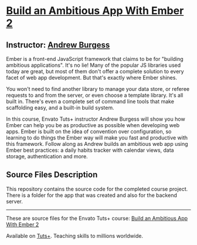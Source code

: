 # [Build an Ambitious App With Ember 2][published url]
## Instructor: [Andrew Burgess][instructor url]


Ember is a front-end JavaScript framework that claims to be for "building ambitious applications". It's no lie! Many of the popular JS libraries used today are great, but most of them don't offer a complete solution to every facet of web app development. But that's exactly where Ember shines.
 
You won't need to find another library to manage your data store, or referee requests to and from the server, or even choose a template library. It's all built in.  There's even a complete set of command line tools that make scaffolding easy, and a built-in build system.

In this course, Envato Tuts+ instructor Andrew Burgess will show you how Ember can help you be as productive as possible when developing web apps. Ember is built on the idea of convention over configuration, so learning to do things the Ember way will make you fast and productive with this framework. Follow along as Andrew builds an ambitious web app using Ember best practices: a daily habits tracker with calendar views, data storage, authentication and more.


## Source Files Description


This repository contains the source code for the completed course project. There is a folder for the app that was created and also for the backend server.

------

These are source files for the Envato Tuts+ course: [Build an Ambitious App With Ember 2][published url]

Available on [Tuts+](https://tutsplus.com). Teaching skills to millions worldwide.

[published url]: https://code.tutsplus.com/courses/build-an-ambitious-app-with-ember-2
[instructor url]: https://tutsplus.com/authors/andrew-burgess
